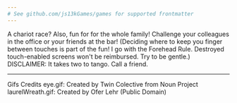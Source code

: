 ```yaml
---
# See github.com/js13kGames/games for supported frontmatter
---
```

A chariot race? Also, fun for for the whole family!
Challenge your colleagues in the office or your friends at the bar!
(Deciding where to keep you finger between touches is part of the fun! I go with the Forehead Rule. Destroyed touch-enabled screens won't be reimbursed. Try to be gentle.)
DISCLAIMER: It takes two to tango. Call a friend.

---
Gifs Credits
eye.gif: Created by Twin Colective from Noun Project
laurelWreath.gif: Created by  Ofer Lehr (Public Domain)